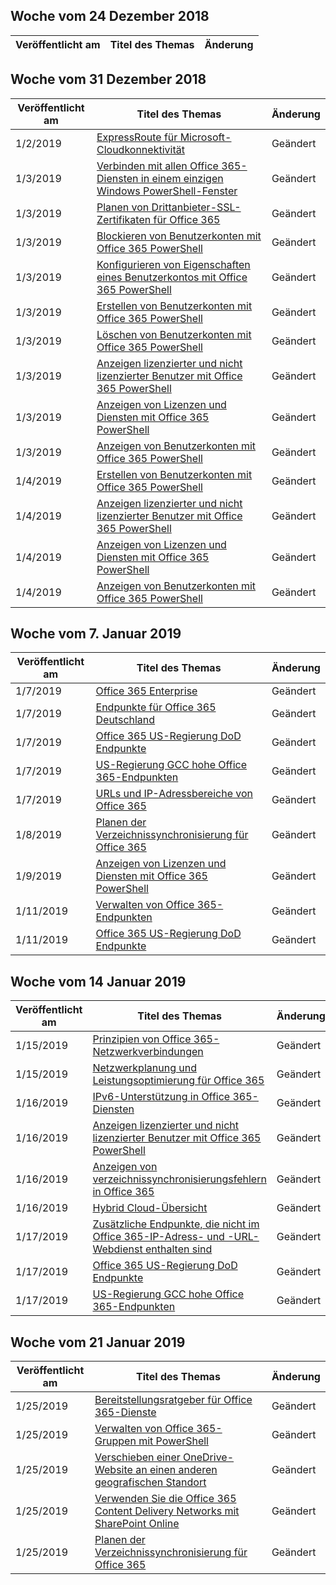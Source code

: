 <!-- This file is generated automatically each week. Changes made to this file will be overwritten.-->




## <a name="week-of-december-24-2018"></a>Woche vom 24 Dezember 2018


| Veröffentlicht am |Titel des Themas | Änderung |
|------|------------|--------|


## <a name="week-of-december-31-2018"></a>Woche vom 31 Dezember 2018


| Veröffentlicht am |Titel des Themas | Änderung |
|------|------------|--------|
| 1/2/2019 | [ExpressRoute für Microsoft-Cloudkonnektivität](/Office365/Enterprise/expressroute-for-microsoft-cloud-connectivity) | Geändert |
| 1/3/2019 | [Verbinden mit allen Office 365-Diensten in einem einzigen Windows PowerShell-Fenster](/Office365/Enterprise/powershell/connect-to-all-office-365-services-in-a-single-windows-powershell-window) | Geändert |
| 1/3/2019 | [Planen von Drittanbieter-SSL-Zertifikaten für Office 365](/Office365/Enterprise/plan-for-third-party-ssl-certificates) | Geändert |
| 1/3/2019 | [Blockieren von Benutzerkonten mit Office 365 PowerShell](/Office365/Enterprise/powershell/block-user-accounts-with-office-365-powershell) | Geändert |
| 1/3/2019 | [Konfigurieren von Eigenschaften eines Benutzerkontos mit Office 365 PowerShell](/Office365/Enterprise/powershell/configure-user-account-properties-with-office-365-powershell) | Geändert |
| 1/3/2019 | [Erstellen von Benutzerkonten mit Office 365 PowerShell](/Office365/Enterprise/powershell/create-user-accounts-with-office-365-powershell) | Geändert |
| 1/3/2019 | [Löschen von Benutzerkonten mit Office 365 PowerShell](/Office365/Enterprise/powershell/delete-and-restore-user-accounts-with-office-365-powershell) | Geändert |
| 1/3/2019 | [Anzeigen lizenzierter und nicht lizenzierter Benutzer mit Office 365 PowerShell](/Office365/Enterprise/powershell/view-licensed-and-unlicensed-users-with-office-365-powershell) | Geändert |
| 1/3/2019 | [Anzeigen von Lizenzen und Diensten mit Office 365 PowerShell](/Office365/Enterprise/powershell/view-licenses-and-services-with-office-365-powershell) | Geändert |
| 1/3/2019 | [Anzeigen von Benutzerkonten mit Office 365 PowerShell](/Office365/Enterprise/powershell/view-user-accounts-with-office-365-powershell) | Geändert |
| 1/4/2019 | [Erstellen von Benutzerkonten mit Office 365 PowerShell](/Office365/Enterprise/powershell/create-user-accounts-with-office-365-powershell) | Geändert |
| 1/4/2019 | [Anzeigen lizenzierter und nicht lizenzierter Benutzer mit Office 365 PowerShell](/Office365/Enterprise/powershell/view-licensed-and-unlicensed-users-with-office-365-powershell) | Geändert |
| 1/4/2019 | [Anzeigen von Lizenzen und Diensten mit Office 365 PowerShell](/Office365/Enterprise/powershell/view-licenses-and-services-with-office-365-powershell) | Geändert |
| 1/4/2019 | [Anzeigen von Benutzerkonten mit Office 365 PowerShell](/Office365/Enterprise/powershell/view-user-accounts-with-office-365-powershell) | Geändert |


## <a name="week-of-january-07-2019"></a>Woche vom 7. Januar 2019


| Veröffentlicht am |Titel des Themas | Änderung |
|------|------------|--------|
| 1/7/2019 | [Office 365 Enterprise](/Office365/Enterprise/index) | Geändert |
| 1/7/2019 | [Endpunkte für Office 365 Deutschland](/Office365/Enterprise/office-365-germany-endpoints) | Geändert |
| 1/7/2019 | [Office 365 US-Regierung DoD Endpunkte](/Office365/Enterprise/office-365-u-s-government-dod-endpoints) | Geändert |
| 1/7/2019 | [US-Regierung GCC hohe Office 365-Endpunkten](/Office365/Enterprise/office-365-u-s-government-gcc-high-endpoints) | Geändert |
| 1/7/2019 | [URLs und IP-Adressbereiche von Office 365](/Office365/Enterprise/urls-and-ip-address-ranges) | Geändert |
| 1/8/2019 | [Planen der Verzeichnissynchronisierung für Office 365](/Office365/Enterprise/set-up-directory-synchronization) | Geändert |
| 1/9/2019 | [Anzeigen von Lizenzen und Diensten mit Office 365 PowerShell](/Office365/Enterprise/powershell/view-licenses-and-services-with-office-365-powershell) | Geändert |
| 1/11/2019 | [Verwalten von Office 365-Endpunkten](/Office365/Enterprise/managing-office-365-endpoints) | Geändert |
| 1/11/2019 | [Office 365 US-Regierung DoD Endpunkte](/Office365/Enterprise/office-365-u-s-government-dod-endpoints) | Geändert |


## <a name="week-of-january-14-2019"></a>Woche vom 14 Januar 2019


| Veröffentlicht am |Titel des Themas | Änderung |
|------|------------|--------|
| 1/15/2019 | [Prinzipien von Office 365-Netzwerkverbindungen](/Office365/Enterprise/office-365-network-connectivity-principles) | Geändert |
| 1/15/2019 | [Netzwerkplanung und Leistungsoptimierung für Office 365](/Office365/Enterprise/network-planning-and-performance) | Geändert |
| 1/16/2019 | [IPv6-Unterstützung in Office 365-Diensten](/Office365/Enterprise/ipv6-support) | Geändert |
| 1/16/2019 | [Anzeigen lizenzierter und nicht lizenzierter Benutzer mit Office 365 PowerShell](/Office365/Enterprise/powershell/view-licensed-and-unlicensed-users-with-office-365-powershell) | Geändert |
| 1/16/2019 | [Anzeigen von verzeichnissynchronisierungsfehlern in Office 365](/Office365/Enterprise/identify-directory-synchronization-errors) | Geändert |
| 1/16/2019 | [Hybrid Cloud-Übersicht](/Office365/Enterprise/hybrid-cloud-overview) | Geändert |
| 1/17/2019 | [Zusätzliche Endpunkte, die nicht im Office 365-IP-Adress- und -URL-Webdienst enthalten sind](/Office365/Enterprise/additional-office365-ip-addresses-and-urls) | Geändert |
| 1/17/2019 | [Office 365 US-Regierung DoD Endpunkte](/Office365/Enterprise/office-365-u-s-government-dod-endpoints) | Geändert |
| 1/17/2019 | [US-Regierung GCC hohe Office 365-Endpunkten](/Office365/Enterprise/office-365-u-s-government-gcc-high-endpoints) | Geändert |


## <a name="week-of-january-21-2019"></a>Woche vom 21 Januar 2019


| Veröffentlicht am |Titel des Themas | Änderung |
|------|------------|--------|
| 1/25/2019 | [Bereitstellungsratgeber für Office 365-Dienste](/Office365/Enterprise/deployment-advisors-for-office-365) | Geändert |
| 1/25/2019 | [Verwalten von Office 365-Gruppen mit PowerShell](/Office365/Enterprise/manage-office-365-groups-with-powershell) | Geändert |
| 1/25/2019 | [Verschieben einer OneDrive-Website an einen anderen geografischen Standort](/Office365/Enterprise/move-onedrive-between-geo-locations) | Geändert |
| 1/25/2019 | [Verwenden Sie die Office 365 Content Delivery Networks mit SharePoint Online](/Office365/Enterprise/use-office-365-cdn-with-spo) | Geändert |
| 1/25/2019 | [Planen der Verzeichnissynchronisierung für Office 365](/Office365/Enterprise/set-up-directory-synchronization) | Geändert |
